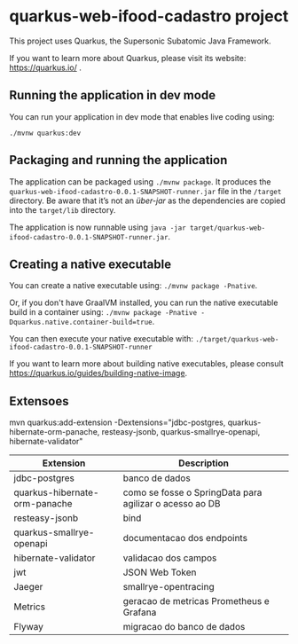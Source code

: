 # quarkus-web-ifood-cadastro project

This project uses Quarkus, the Supersonic Subatomic Java Framework.

If you want to learn more about Quarkus, please visit its website: https://quarkus.io/ .

## Running the application in dev mode

You can run your application in dev mode that enables live coding using:
```
./mvnw quarkus:dev
```

## Packaging and running the application

The application can be packaged using `./mvnw package`.
It produces the `quarkus-web-ifood-cadastro-0.0.1-SNAPSHOT-runner.jar` file in the `/target` directory.
Be aware that it’s not an _über-jar_ as the dependencies are copied into the `target/lib` directory.

The application is now runnable using `java -jar target/quarkus-web-ifood-cadastro-0.0.1-SNAPSHOT-runner.jar`.

## Creating a native executable

You can create a native executable using: `./mvnw package -Pnative`.

Or, if you don't have GraalVM installed, you can run the native executable build in a container using: `./mvnw package -Pnative -Dquarkus.native.container-build=true`.

You can then execute your native executable with: `./target/quarkus-web-ifood-cadastro-0.0.1-SNAPSHOT-runner`

If you want to learn more about building native executables, please consult https://quarkus.io/guides/building-native-image.

## Extensoes

mvn quarkus:add-extension -Dextensions="jdbc-postgres, quarkus-hibernate-orm-panache, resteasy-jsonb, quarkus-smallrye-openapi, hibernate-validator"

| Extension | Description |
| --- | --- |
| jdbc-postgres | banco de dados |
| quarkus-hibernate-orm-panache | como se fosse o SpringData para agilizar o acesso ao DB |
| resteasy-jsonb | bind |
| quarkus-smallrye-openapi | documentacao dos endpoints |
| hibernate-validator | validacao dos campos |
| jwt | JSON Web Token |
| Jaeger | smallrye-opentracing |
| Metrics | geracao de metricas Prometheus e Grafana |
| Flyway | migracao do banco de dados |